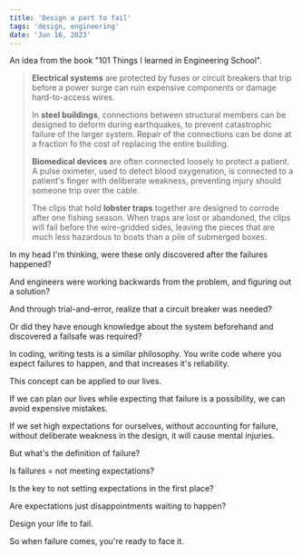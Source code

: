 ```yaml
---
title: 'Design a part to fail'
tags: 'design, engineering'
date: 'Jun 16, 2023'
---
```


An idea from the book "101 Things I learned in Engineering School".

> **Electrical systems** are protected by fuses or circuit breakers that trip before a power surge can ruin expensive components or damage hard-to-access wires.
>
> In **steel buildings**, connections between structural members can be designed to deform during earthquakes, to prevent catastrophic failure of the larger system. Repair of the connections can be done at a fraction fo the cost of replacing the entire building.
>
> **Biomedical devices** are often connected loosely to protect a patient. A pulse oximeter, used to detect blood oxygenation, is connected to a patient's finger with deliberate weakness, preventing injury should someone trip over the cable.
>
> The clips that hold **lobster traps** together are designed to corrode after one fishing season. When traps are lost or abandoned, the clips will fail before the wire-gridded sides, leaving the pieces that are much less hazardous to boats than a pile of submerged boxes.

In my head I'm thinking, were these only discovered after the failures happened?

And engineers were working backwards from the problem, and figuring out a solution?

And through trial-and-error, realize that a circuit breaker was needed?

Or did they have enough knowledge about the system beforehand and discovered a failsafe was required?

In coding, writing tests is a similar philosophy. You write code where you expect failures to happen, and that increases it's reliability.

This concept can be applied to our lives.

If we can plan our lives while expecting that failure is a possibility, we can avoid expensive mistakes.

If we set high expectations for ourselves, without accounting for failure, without deliberate weakness in the design, it will cause mental injuries.

But what's the definition of failure?

Is failures = not meeting expectations?

Is the key to not setting expectations in the first place?

Are expectations just disappointments waiting to happen?

Design your life to fail.

So when failure comes, you're ready to face it.
